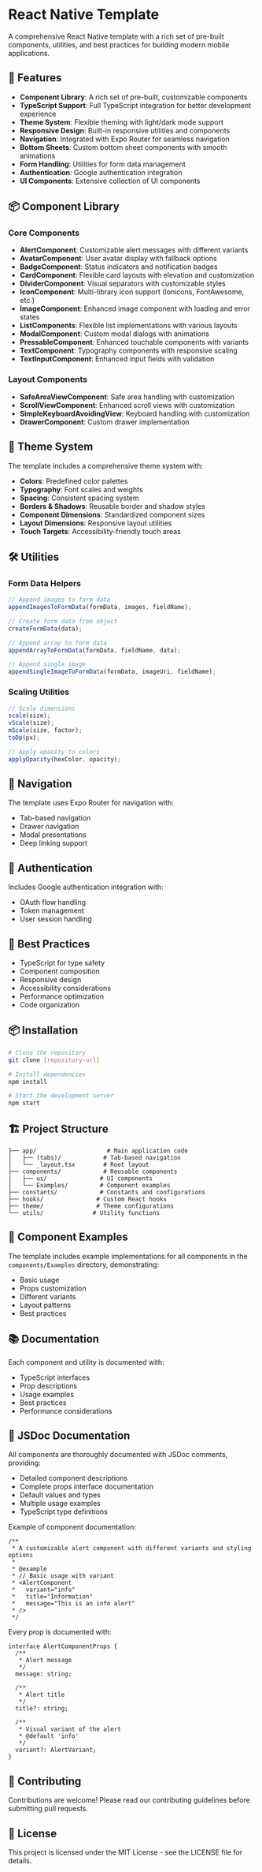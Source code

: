 # React Native Template

A comprehensive React Native template with a rich set of pre-built components, utilities, and best practices for building modern mobile applications.

## 🚀 Features

- **Component Library**: A rich set of pre-built, customizable components
- **TypeScript Support**: Full TypeScript integration for better development experience
- **Theme System**: Flexible theming with light/dark mode support
- **Responsive Design**: Built-in responsive utilities and components
- **Navigation**: Integrated with Expo Router for seamless navigation
- **Bottom Sheets**: Custom bottom sheet components with smooth animations
- **Form Handling**: Utilities for form data management
- **Authentication**: Google authentication integration
- **UI Components**: Extensive collection of UI components

## 📦 Component Library

### Core Components

- **AlertComponent**: Customizable alert messages with different variants
- **AvatarComponent**: User avatar display with fallback options
- **BadgeComponent**: Status indicators and notification badges
- **CardComponent**: Flexible card layouts with elevation and customization
- **DividerComponent**: Visual separators with customizable styles
- **IconComponent**: Multi-library icon support (Ionicons, FontAwesome, etc.)
- **ImageComponent**: Enhanced image component with loading and error states
- **ListComponents**: Flexible list implementations with various layouts
- **ModalComponent**: Custom modal dialogs with animations
- **PressableComponent**: Enhanced touchable components with variants
- **TextComponent**: Typography components with responsive scaling
- **TextInputComponent**: Enhanced input fields with validation

### Layout Components

- **SafeAreaViewComponent**: Safe area handling with customization
- **ScrollViewComponent**: Enhanced scroll views with customization
- **SimpleKeyboardAvoidingView**: Keyboard handling with customization
- **DrawerComponent**: Custom drawer implementation

## 🎨 Theme System

The template includes a comprehensive theme system with:

- **Colors**: Predefined color palettes
- **Typography**: Font scales and weights
- **Spacing**: Consistent spacing system
- **Borders & Shadows**: Reusable border and shadow styles
- **Component Dimensions**: Standardized component sizes
- **Layout Dimensions**: Responsive layout utilities
- **Touch Targets**: Accessibility-friendly touch areas

## 🛠️ Utilities

### Form Data Helpers

```typescript
// Append images to form data
appendImagesToFormData(formData, images, fieldName);

// Create form data from object
createFormData(data);

// Append array to form data
appendArrayToFormData(formData, fieldName, data);

// Append single image
appendSingleImageToFormData(formData, imageUri, fieldName);
```

### Scaling Utilities

```typescript
// Scale dimensions
scale(size);
vScale(size);
mScale(size, factor);
toDp(px);

// Apply opacity to colors
applyOpacity(hexColor, opacity);
```

## 📱 Navigation

The template uses Expo Router for navigation with:

- Tab-based navigation
- Drawer navigation
- Modal presentations
- Deep linking support

## 🔐 Authentication

Includes Google authentication integration with:

- OAuth flow handling
- Token management
- User session handling

## 🎯 Best Practices

- TypeScript for type safety
- Component composition
- Responsive design
- Accessibility considerations
- Performance optimization
- Code organization

## 📦 Installation

```bash
# Clone the repository
git clone [repository-url]

# Install dependencies
npm install

# Start the development server
npm start
```

## 🏗️ Project Structure

```
├── app/                    # Main application code
│   ├── (tabs)/            # Tab-based navigation
│   └── _layout.tsx        # Root layout
├── components/            # Reusable components
│   ├── ui/               # UI components
│   └── Examples/         # Component examples
├── constants/            # Constants and configurations
├── hooks/               # Custom React hooks
├── theme/               # Theme configurations
└── utils/              # Utility functions
```

## 🧪 Component Examples

The template includes example implementations for all components in the `components/Examples` directory, demonstrating:

- Basic usage
- Props customization
- Different variants
- Layout patterns
- Best practices

## 📚 Documentation

Each component and utility is documented with:

- TypeScript interfaces
- Prop descriptions
- Usage examples
- Best practices
- Performance considerations

## 📝 JSDoc Documentation

All components are thoroughly documented with JSDoc comments, providing:

- Detailed component descriptions
- Complete props interface documentation
- Default values and types
- Multiple usage examples
- TypeScript type definitions

Example of component documentation:

```tsx
/**
 * A customizable alert component with different variants and styling options
 *
 * @example
 * // Basic usage with variant
 * <AlertComponent
 *   variant="info"
 *   title="Information"
 *   message="This is an info alert"
 * />
 */
```

Every prop is documented with:

```tsx
interface AlertComponentProps {
  /**
   * Alert message
   */
  message: string;

  /**
   * Alert title
   */
  title?: string;

  /**
   * Visual variant of the alert
   * @default 'info'
   */
  variant?: AlertVariant;
}
```

## 🤝 Contributing

Contributions are welcome! Please read our contributing guidelines before submitting pull requests.

## 📄 License

This project is licensed under the MIT License - see the LICENSE file for details.
